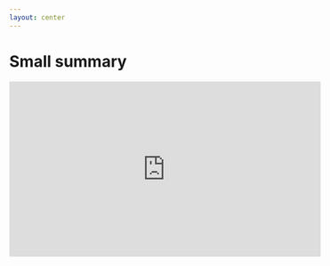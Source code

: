 ```yaml
---
layout: center
---
```



# Small summary 

<iframe width="560" height="315" src="https://www.youtube.com/embed/Tw18-4U7mts?si=kUk0HEEi6TXNJb6l" title="YouTube video player" frameborder="0" allow="accelerometer; autoplay; clipboard-write; encrypted-media; gyroscope; picture-in-picture; web-share" referrerpolicy="strict-origin-when-cross-origin" allowfullscreen></iframe>